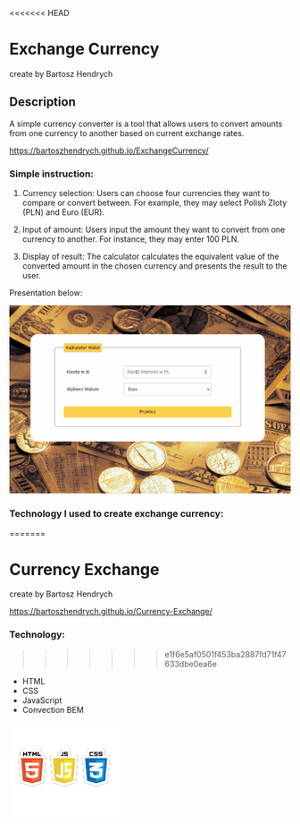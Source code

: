 <<<<<<< HEAD
# Exchange Currency
create by Bartosz Hendrych

## Description 

A simple currency converter is a tool that allows users to convert amounts from one currency to another based on current exchange rates.

https://bartoszhendrych.github.io/ExchangeCurrency/

### Simple instruction: 

1. Currency selection: Users can choose four currencies they want to compare or convert between. For example, they may select Polish Zloty (PLN) and Euro (EUR).

2. Input of amount: Users input the amount they want to convert from one currency to another. For instance, they may enter 100 PLN.

3. Display of result: The calculator calculates the equivalent value of the converted amount in the chosen currency and presents the result to the user.

Presentation below:

![gif](image/Animation.gif)

### Technology I used to create exchange currency:
=======
# Currency Exchange
create by Bartosz Hendrych

https://bartoszhendrych.github.io/Currency-Exchange/
 
### Technology:
>>>>>>> e1f6e5af0501f453ba2887fd71f47633dbe0ea6e
- HTML
- CSS
- JavaScript
- Convection BEM

![imagehtmlcssJS](image/obrazhtml1.png)
 